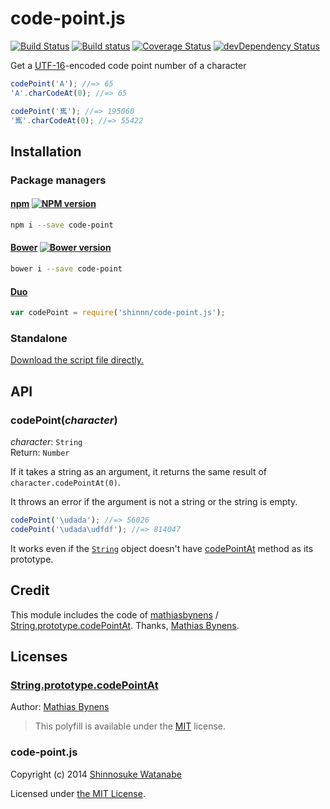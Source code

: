 # code-point.js

[![Build Status](https://travis-ci.org/shinnn/code-point.js.svg?branch=master)](https://travis-ci.org/shinnn/code-point.js)
[![Build status](https://ci.appveyor.com/api/projects/status/riy7hl0n8e2vprch?svg=true)](https://ci.appveyor.com/project/ShinnosukeWatanabe/code-point-js)
[![Coverage Status](https://img.shields.io/coveralls/shinnn/code-point.js.svg)](https://coveralls.io/r/shinnn/code-point.js)
[![devDependency Status](https://david-dm.org/shinnn/code-point.js/dev-status.svg)](https://david-dm.org/shinnn/code-point.js#info=devDependencies)

Get a [UTF-16](http://wikipedia.org/wiki/UTF-16)-encoded code point number of a character

```javascript
codePoint('A'); //=> 65
'A'.charCodeAt(0); //=> 65

codePoint('嶲'); //=> 195060
'嶲'.charCodeAt(0); //=> 55422
```

## Installation

### Package managers

#### [npm](https://www.npmjs.org/) [![NPM version](https://badge.fury.io/js/code-point.svg)](https://www.npmjs.org/package/code-point)

```sh
npm i --save code-point
```

#### [Bower](http://bower.io/) [![Bower version](https://badge.fury.io/bo/code-point.svg)](https://github.com/shinnn/code-point.js/releases)

```sh
bower i --save code-point
```

#### [Duo](http://duojs.org/)

```javascript
var codePoint = require('shinnn/code-point.js');
```

### Standalone

[Download the script file directly.](https://raw.githubusercontent.com/shinnn/code-point.js/master/dist/code-point.js)

## API

### codePoint(*character*)

*character*: `String`  
Return: `Number`

If it takes a string as an argument, it returns the same result of `character.codePointAt(0)`.

It throws an error if the argument is not a string or the string is empty.

```javascript
codePoint('\udada'); //=> 56026
codePoint('\udada\udfdf'); //=> 814047
```

It works even if the [`String`](https://developer.mozilla.org/docs/Web/JavaScript/Reference/Global_Objects/String) object doesn't have [codePointAt](https://developer.mozilla.org/docs/Web/JavaScript/Reference/Global_Objects/String/codePointAt) method as its prototype.

## Credit

This module includes the code of [mathiasbynens](https://github.com/mathiasbynens) / [String.prototype.codePointAt](https://github.com/mathiasbynens/String.prototype.codePointAt). Thanks, [Mathias Bynens][mathias].

## Licenses

### [String.prototype.codePointAt](https://github.com/mathiasbynens/String.prototype.codePointAt#license)

Author: [Mathias Bynens][mathias]

> This polyfill is available under the [MIT](http://opensource.org/licenses/mit-license.php) license.

### code-point.js

Copyright (c) 2014 [Shinnosuke Watanabe](https://github.com/shinnn)

Licensed under [the MIT License](https://github.com/shinnn/code-point/blob/master/LICENSE.md#code-pointjs).

[mathias]: https://mathiasbynens.be/
